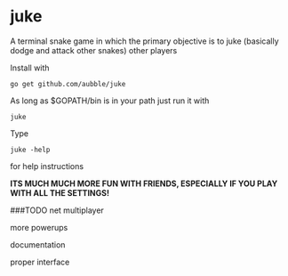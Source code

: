 # juke
A terminal snake game in which the primary objective is to juke (basically dodge and attack other snakes) other players

Install with

	go get github.com/aubble/juke

As long as $GOPATH/bin is in your path just run it with

	juke

Type

	juke -help

for help instructions

**ITS MUCH MUCH MORE FUN WITH FRIENDS, ESPECIALLY IF YOU PLAY WITH ALL THE SETTINGS!**

###TODO
net multiplayer

more powerups

documentation

proper interface
